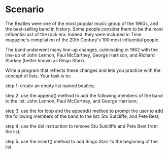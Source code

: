 # **Scenario**

The Beatles were one of the most popular music group of the 1960s, and the best-selling band in history. Some people consider them to be the most influential act of the rock era. Indeed, they were included in Time magazine's compilation of the 20th Century's 100 most influential people.

The band underwent many line-up changes, culminating in 1962 with the line-up of John Lennon, Paul McCartney, George Harrison, and Richard Starkey (better known as Ringo Starr).


Write a program that reflects these changes and lets you practice with the concept of lists. Your task is to:

step 1: create an empty list named beatles;

step 2: use the append() method to add the following members of the band to the list: John Lennon, Paul McCartney, and George Harrison;

step 3: use the for loop and the append() method to prompt the user to add the following members of the band to the list: Stu Sutcliffe, and Pete Best;

step 4: use the del instruction to remove Stu Sutcliffe and Pete Best from the list;

step 5: use the insert() method to add Ringo Starr to the beginning of the list.